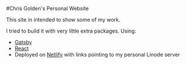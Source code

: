 #Chris Golden's Personal Website

This site in intended to show some of my work.

I tried to build it with very little extra packages.
Using: 
* [Gatsby](https://gatsbyjs.org)
* [React](http://react.com)
* Deployed on [Netlify](https://netlify.com) with links pointing to my personal Linode server